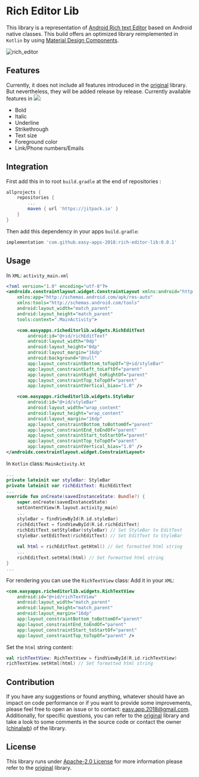 
# Rich Editor Lib
This library is a representation of [Android Rich text Editor](https://github.com/chinalwb/Android-Rich-text-Editor) based on Android native classes. This build offers an optimized library reimplemented in `Kotlin` by using [Material Design Components](https://material.io/components?platform=android).

![rich_editor](https://user-images.githubusercontent.com/77691290/106393487-a74f5c00-63f7-11eb-8927-bbf42d802994.jpeg)

## Features
Currently, it does not include all features introduced in the [original](https://github.com/chinalwb/Android-Rich-text-Editor) library. But nevertheless, they will be added release by release. Currently available features in [![](https://jitpack.io/v/easy-apps-2018/rich-editor-lib.svg)](https://jitpack.io/#easy-apps-2018/rich-editor-lib):
  - Bold
  - Italic
  - Underline
  - Strikethrough
  - Text size
  - Foreground color
  - Link/Phone numbers/Emails
## Integration
First add this in to root `build.gradle` at the end of repositories :
```groovy
allprojects {
	repositories {
		...
		maven { url 'https://jitpack.io' }
	}
}
```
Then add this dependency in your apps `build.gradle`:
```groovy
implementation 'com.github.easy-apps-2018:rich-editor-lib:0.0.1'
```
## Usage
In `XML`: `activity_main.xml`
```xml
<?xml version="1.0" encoding="utf-8"?>
<androidx.constraintlayout.widget.ConstraintLayout xmlns:android="http://schemas.android.com/apk/res/android"
    xmlns:app="http://schemas.android.com/apk/res-auto"
    xmlns:tools="http://schemas.android.com/tools"
    android:layout_width="match_parent"
    android:layout_height="match_parent"
    tools:context=".MainActivity">

    <com.easyapps.richeditorlib.widgets.RichEditText
        android:id="@+id/richEditText"
        android:layout_width="0dp"
        android:layout_height="0dp"
        android:layout_margin="16dp"
        android:background="@null"
        app:layout_constraintBottom_toTopOf="@+id/styleBar"
        app:layout_constraintLeft_toLeftOf="parent"
        app:layout_constraintRight_toRightOf="parent"
        app:layout_constraintTop_toTopOf="parent"
        app:layout_constraintVertical_bias="1.0" />

    <com.easyapps.richeditorlib.widgets.StyleBar
        android:id="@+id/styleBar"
        android:layout_width="wrap_content"
        android:layout_height="wrap_content"
        android:layout_margin="16dp"
        app:layout_constraintBottom_toBottomOf="parent"
        app:layout_constraintEnd_toEndOf="parent"
        app:layout_constraintStart_toStartOf="parent"
        app:layout_constraintTop_toTopOf="parent"
        app:layout_constraintVertical_bias="1.0" />
</androidx.constraintlayout.widget.ConstraintLayout>
```
In `Kotlin` class: `MainActivity.kt`
```kotlin
...
private lateinit var styleBar: StyleBar
private lateinit var richEditText: RichEditText
...
override fun onCreate(savedInstanceState: Bundle?) {
    super.onCreate(savedInstanceState)
    setContentView(R.layout.activity_main)
    ...
    styleBar = findViewById(R.id.styleBar)
    richEditText = findViewById(R.id.richEditText)
    richEditText.setStyleBar(styleBar) // Set StyleBar to EditText
    styleBar.setEditText(richEditText) // Set EditText to StyleBar
    
    val html = richEditText.getHtml() // Get formatted html string
    ...
    richEditText.setHtml(html) // Set formatted html string
}
...
```
For rendering you can use the `RichTextView` class:
Add it in your `XML`: 
```xml
<com.easyapps.richeditorlib.widgets.RichTextView
	android:id="@+id/richTextView"  
    android:layout_width="match_parent"  
    android:layout_height="match_parent"  
    android:layout_margin="16dp"  
    app:layout_constraintBottom_toBottomOf="parent"  
    app:layout_constraintEnd_toEndOf="parent"  
    app:layout_constraintStart_toStartOf="parent"  
    app:layout_constraintTop_toTopOf="parent" />
```
Set the `html` string content:
```kotlin
val richTextView: RichTextView = findViewById(R.id.richTextView)  
richTextView.setHtml(html) // Set formatted html string
```
## Contribution
If you have any suggestions or found anything, whatever should have an impact on code performance or if you want to provide some improvements, please feel free to open an issue or to contact: easy.app.2018@gmail.com.
Additionally, for specific questions, you can refer to the [original](https://github.com/chinalwb/Android-Rich-text-Editor) library and take a look to some comments in the source code or contact the owner ([chinalwb](https://github.com/chinalwb)) of the library.
## License
This library runs under [Apache-2.0 License](https://github.com/chinalwb/Android-Rich-text-Editor/blob/master/license) for more information please refer to the [original](https://github.com/chinalwb/Android-Rich-text-Editor) library.
